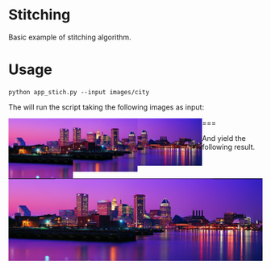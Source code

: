 # Stitching
Basic example of stitching algorithm.

Usage
====

```
python app_stich.py --input images/city
```

The will run the script taking the following images as input:

<a href="https://github.com/valbertoenoc/stitching/blob/master/images/city/city1.jpg"><img src="https://github.com/valbertoenoc/stitching/blob/master/images/city/city1.jpg" align="left" width=128></a>

<a href="https://github.com/valbertoenoc/stitching/blob/master/images/city/city2.jpg"><img src="https://github.com/valbertoenoc/stitching/blob/master/images/city/city2.jpg" align="left" width=128></a>

<a href="https://github.com/valbertoenoc/stitching/blob/master/images/city/city3.jpg"><img src="https://github.com/valbertoenoc/stitching/blob/master/images/city/city3.jpg" align="left" width=128></a>

===

And yield the following result. 

<a href="https://github.com/valbertoenoc/stitching/blob/master/images/city/stitched.png"><img src="https://github.com/valbertoenoc/stitching/blob/master/images/city/stitched.png" width=640></a>

